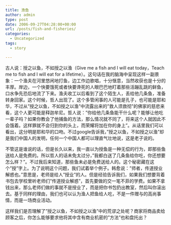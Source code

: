 ```yaml
---
title: 渔鱼
author: admin
type: post
date: 2006-09-27T04:28:00+00:00
url: /posts/fish-and-fisheries/
categories:
  - Uncategorized
tags:
  - story

---
```

古人说：授之以鱼，不如授之以渔（Give me a fish and I will eat today，Teach me to fish and I will eat for a lifetime）。这句话在我的脑海中呈现这样一副景象：一个渔夫在河里悠闲地打鱼，边工作边歌唱，十分惬意，当然收获也是十分的丰厚。岸边，一个快要饿死或者快要谗死的人眼巴巴地盯着那些活蹦乱跳的鲜鱼，口水争先恐后地流了下来。渔夫收工以后看到了这个陌生人，丢给他几条鱼，准备转身回家。这个时候，哲人出现了。这个多管闲事的人可能是孔子，也可能是耶和华，不过从&#8221;授之以鱼，不如授之以渔&#8221;中流露出来的&#8221;救人须救彻&#8221;的佛家的慈悲来看，这个人更可能是释迦牟尼。哲人说：&#8221;你给他几条鱼能干什么呢？能够让他吃一辈子吗？如果你教会了他捕鱼的方法，那么情况就不同了，将来这个人就因此不会饿着。这样罪就不会归到你的头上，而荣耀将加在你的身上&#8221;。从话里我们可以看出，这分明是耶和华的口吻。不过google告诉我，&#8221;授之以鱼，不如授之以渔&#8221;却是我们中国人的发明，任何一个中国人都可以理直气壮地说，这是老子说的。

不管这是谁说的话，但是长久以来，我一直以为授鱼是一种无偿的行为，即那些鱼送给人是免费的。所以哲人的话未免太过分，&#8221;我都白送了几条鱼给你吃，你还想要怎么样？&#8221;。不过我后来知道，那些鱼未必是免费送给人的。这个秘密藏在这个&#8221;授&#8221;字上。为了说明这个问题，我们试着举个例子。韩愈说：&#8221;师者，传道授业解惑也。&#8221;意思是，老师是给人&#8221;授业&#8221;的人。但是经验告诉我们，如果我们想要背着书包去学校里听老师们&#8221;传道授业解惑&#8221;，首先要做的交一笔不菲的学费。如果不拿钱出来，那么老师们做的事就不是授业了，而是把你书包扔出教室，然后叫你滚出去。基于同样的理由，我们也可以认为渔人把鱼给人吃，不是一件赠与的高尚事情，而是一场商业活动。

这样我们是否理解了&#8221;授之以鱼，不如授之以渔&#8221;中的荒谬之处呢？商家将商品卖给顾客之后，你怎么能够要求他将其中含有商业机密的&#8221;方法&#8221;也和盘托出？